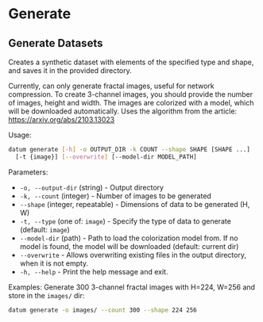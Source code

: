 # Generate

## Generate Datasets

Creates a synthetic dataset with elements of the specified type and shape,
and saves it in the provided directory.

Currently, can only generate fractal images, useful for network compression.
To create 3-channel images, you should provide the number of images, height and width.
The images are colorized with a model, which will be downloaded automatically.
Uses the algorithm from the article: <https://arxiv.org/abs/2103.13023>

Usage:

``` bash
datum generate [-h] -o OUTPUT_DIR -k COUNT --shape SHAPE [SHAPE ...]
  [-t {image}] [--overwrite] [--model-dir MODEL_PATH]
```

Parameters:
- `-o, --output-dir` (string) - Output directory
- `-k, --count` (integer) - Number of images to be generated
- `--shape` (integer, repeatable) - Dimensions of data to be generated (H, W)
- `-t, --type` (one of: `image`) - Specify the type of data to generate (default: `image`)
- `--model-dir` (path) - Path to load the colorization model from.
  If no model is found, the model will be downloaded (default: current dir)
- `--overwrite` - Allows overwriting existing files in the output directory,
  when it is not empty.
- `-h, --help` - Print the help message and exit.

Examples:
Generate 300 3-channel fractal images with H=224, W=256 and store in the `images/` dir:
```bash
datum generate -o images/ --count 300 --shape 224 256
```
